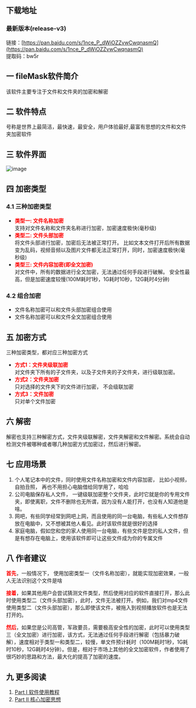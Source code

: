 ## 下载地址
### 最新版本(release-v3)
链接：[https://pan.baidu.com/s/1nce_P_dWiOZZvwCwqnasmQ](https://pan.baidu.com/s/1nce_P_dWiOZZvwCwqnasmQ)  
提取码：bw5r
## 一 fileMask软件简介
该软件主要专注于文件和文件夹的加密和解密

## 二 软件特点
号称是世界上最简洁，最快速，最安全，用户体验最好,最富有思想的文件和文件夹加密软件

## 三 软件界面
![image](https://note.youdao.com/yws/public/resource/9f8f257b581764f512dc7722bc66607c/xmlnote/E5409C9FFF384967A40C06716A110B0D/54346)  
## 四 加密类型
### 4.1 三种加密类型
* <strong><font color=#FF0000> 类型一: 文件名称加密 </font></strong>   
支持对文件名称和文件夹名称进行加密，加密速度极快(毫秒级)
* <strong><font color=#FF0000> 类型二: 文件头部加密 </font></strong>  
将文件头部进行加密，加密后无法被正常打开。 比如文本文件打开后所有数据变为乱码，视频音频以及图片文件都无法正常打开，同时，加密速度极快(毫秒级)
* <strong><font color=#FF0000> 类型三: 文件内容加密(即全文加密) </font></strong>  
对文件中，所有的数据进行全文加密，无法通过任何手段进行破解。 安全性最高，但是加密速度较慢(100M耗时1秒，1G耗时10秒，12G耗时4分钟)


### 4.2 组合加密
* 文件名称加密可以和文件头部加密组合使用
* 文件名称加密可以和文件全文加密组合使用

## 五 加密方式
三种加密类型，都对应三种加密方式
* <strong><font color=#FF0000> 方式1：文件夹级联加密 </font></strong>    
对文件夹下所有的子文件夹，以及子文件夹的子文件夹，进行级联加密。
* <strong><font color=#FF0000> 方式2：文件夹加密 </font></strong>    
只对选择的文件夹下的文件进行加密， 不会级联加密
* <strong><font color=#FF0000> 方式3：文件加密 </font></strong>  
只对单个文件加密

## 六 解密
解密也支持三种解密方式，文件夹级联解密，文件夹解密和文件解密。系统会自动检测文件被哪种或者哪几种加密方式加密过，然后进行解密。

## 七 应用场景
1. 个人笔记本中的文件，同时使用文件名称加密和文件内容加密， 比如小视频，自拍丑照， 再也不用担心电脑借给同学用了，哈哈
2. 公司电脑保存私人文件， 一键级联加密整个文件夹，此时它就是你的专用文件夹，即使离职，文件不删除也无所谓，因为没有人能打开，也没有人知道他是啥。
3. 网吧，有些同学经常到网吧上网，而且使用的同一台电脑，有些私人文件想存放在电脑中，又不想被其他人看见。此时该软件就是很好的选择
4. 家庭电脑，假如您和您的家人使用同一台电脑，有些文件是您的私人文件，但是有想存在电脑上，使用该软件即可让这些文件成为你的专属文件

## 八 作者建议
**<font color=#ff0000>首先</font>**，一般情况下， 使用加密类型一（文件名称加密），就能实现加密效果，一般人无法识别这个文件是啥

**<font color=#ff0000>接着</font>**，如果其他用户会尝试猜测文件类型，然后使用对应的软件直接打开，那么此时使用类型二（文件头部加密），此时，文件无法被打开。例如，我们对mp4文件使用类型二（文件头部加密），那么即使该文件，被拖入到视频播放软件也是无法打开的。

**<font color=#ff0000>然后</font>**，如果您是公司高管，军政要员，需要极高安全性的加密，此时可以使用类型三（全文加密）进行加密，该方式，无法通过任何手段进行解密（包括暴力破解），速度相对于类型一和类型二，较慢，单文件预计耗时（100M耗时1秒，1G耗时10秒，12G耗时4分钟）。但是，相对于市场上其他的全文加密软件，作者使用了很巧妙的思路和方法，最大化的提高了加密的速度。

## 九 更多阅读 
1. [Part Ⅰ 软件使用教程](https://github.com/quanzongwei/fileMask/blob/master/Part%20%E2%85%A0%20%E8%BD%AF%E4%BB%B6%E4%BD%BF%E7%94%A8%E6%95%99%E7%A8%8B.md)
2. [Part Ⅱ 核心加密思想](https://github.com/quanzongwei/fileMask/blob/master/Part%20%E2%85%A1%20%E6%A0%B8%E5%BF%83%E5%8A%A0%E5%AF%86%E6%80%9D%E6%83%B3.md)
